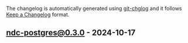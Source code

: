 The changelog is automatically generated using [git-chglog](https://github.com/git-chglog/git-chglog) and it follows [Keep a Changelog](https://keepachangelog.com) format.


<a name="ndc-postgres@0.3.0"></a>
## ndc-postgres@0.3.0 - 2024-10-17

